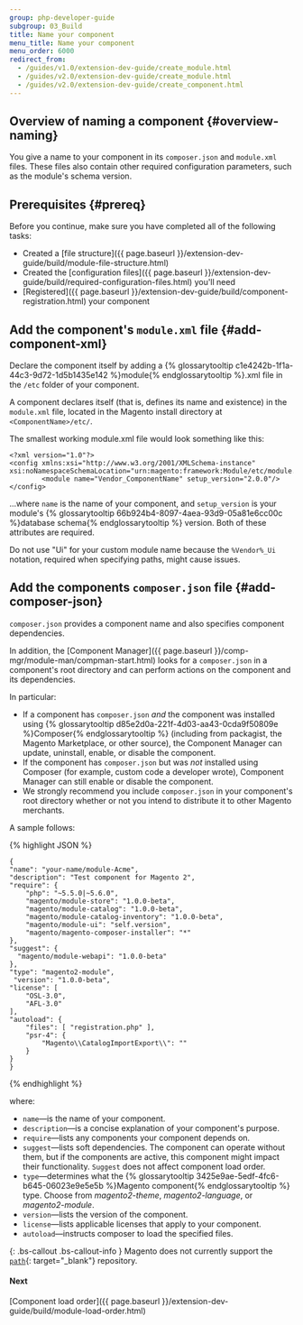 ```yaml
---
group: php-developer-guide
subgroup: 03_Build
title: Name your component
menu_title: Name your component
menu_order: 6000
redirect_from:
  - /guides/v1.0/extension-dev-guide/create_module.html
  - /guides/v2.0/extension-dev-guide/create_module.html
  - /guides/v2.0/extension-dev-guide/create_component.html
---
```


## Overview of naming a component {#overview-naming}

You give a name to your component in its `composer.json` and `module.xml` files. These files also contain other required configuration parameters, such as the module's schema version.

## Prerequisites {#prereq}

Before you continue, make sure you have completed all of the following tasks:

*   Created a [file structure]({{ page.baseurl }}/extension-dev-guide/build/module-file-structure.html)
*   Created the [configuration files]({{ page.baseurl }}/extension-dev-guide/build/required-configuration-files.html) you'll need
*   [Registered]({{ page.baseurl }}/extension-dev-guide/build/component-registration.html) your component

## Add the component's `module.xml` file {#add-component-xml}

Declare the component itself by adding a {% glossarytooltip c1e4242b-1f1a-44c3-9d72-1d5b1435e142 %}module{% endglossarytooltip %}.xml file in the `/etc` folder of your component.

A component declares itself (that is, defines its name and existence) in the `module.xml` file, located in the Magento install directory at `<ComponentName>/etc/`.

The smallest working module.xml file would look something like this:

	<?xml version="1.0"?>
	<config xmlns:xsi="http://www.w3.org/2001/XMLSchema-instance" xsi:noNamespaceSchemaLocation="urn:magento:framework:Module/etc/module.xsd">
    		<module name="Vendor_ComponentName" setup_version="2.0.0"/>
	</config>

...where `name`  is the name of your component, and `setup_version` is your module's {% glossarytooltip 66b924b4-8097-4aea-93d9-05a81e6cc00c %}database schema{% endglossarytooltip %} version. Both of these attributes are required.

Do not use "Ui" for your custom module name because the <code>%Vendor%_Ui</code> notation, required when specifying paths, might cause issues.

## Add the components `composer.json` file {#add-composer-json}
`composer.json` provides a component name and also specifies component dependencies.

In addition, the [Component Manager]({{ page.baseurl }}/comp-mgr/module-man/compman-start.html) looks for a `composer.json` in a component's root directory and can perform actions on the component and its dependencies.

In particular:

* If a component has `composer.json` *and* the component was installed using {% glossarytooltip d85e2d0a-221f-4d03-aa43-0cda9f50809e %}Composer{% endglossarytooltip %} (including from packagist, the Magento Marketplace, or other source), the Component Manager can update, uninstall, enable, or disable the component.
* If the component has `composer.json` but was *not* installed using Composer (for example, custom code a developer wrote), Component Manager can still enable or disable the component.
* We strongly recommend you include `composer.json` in your component's root directory whether or not you intend to distribute it to other Magento merchants.

A sample follows:

{% highlight JSON %}

	{
    "name": "your-name/module-Acme",
    "description": "Test component for Magento 2",
    "require": {
        "php": "~5.5.0|~5.6.0",
        "magento/module-store": "1.0.0-beta",
        "magento/module-catalog": "1.0.0-beta",
        "magento/module-catalog-inventory": "1.0.0-beta",
        "magento/module-ui": "self.version",
        "magento/magento-composer-installer": "*"
    },
    "suggest": {
      "magento/module-webapi": "1.0.0-beta"
    },
    "type": "magento2-module",
     "version": "1.0.0-beta",
    "license": [
        "OSL-3.0",
        "AFL-3.0"
    ],
    "autoload": {
        "files": [ "registration.php" ],
        "psr-4": {
            "Magento\\CatalogImportExport\\": ""
        }
    }
    }

{% endhighlight %}

where:

* `name`&mdash;is the name of your component.
* `description`&mdash;is a concise explanation of your component's purpose.
* `require`&mdash;lists any components your component depends on.
* `suggest`&mdash;lists soft dependencies. The component can operate without them, but if the components are active, this component might impact their functionality. `Suggest` does not affect component load order.
* `type`&mdash;determines what the {% glossarytooltip 3425e9ae-5edf-4fc6-b645-06023e9e5e5b %}Magento component{% endglossarytooltip %} type. Choose from *magento2-theme*, *magento2-language*, or *magento2-module*.
* `version`&mdash;lists the version of the component.
* `license`&mdash;lists applicable licenses that apply to your component.
* `autoload`&mdash;instructs composer to load the specified files.

{: .bs-callout .bs-callout-info }
Magento does not currently support the [`path`](https://getcomposer.org/doc/05-repositories.md#path){: target="_blank"} repository.

#### Next

[Component load order]({{ page.baseurl }}/extension-dev-guide/build/module-load-order.html)
